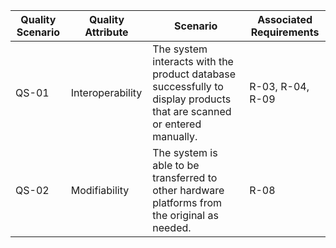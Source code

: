 |   Quality Scenario    |   Quality Attribute   |   Scenario   |    Associated Requirements  |
|   ---   |   ---   |   ---   |   ---   |
|   QS-01   |   Interoperability    |   The system interacts with the product database successfully to display products that are scanned or entered manually.   |   R-03, R-04, R-09    |
|   QS-02   |   Modifiability    |   The system is able to be transferred to other hardware platforms from the original as needed.    |   R-08    |
